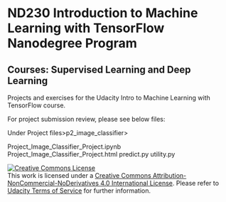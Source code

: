 # ND230 Introduction to Machine Learning with TensorFlow Nanodegree Program
## Courses: Supervised Learning and Deep Learning

Projects and exercises for the Udacity Intro to Machine Learning with TensorFlow course.

For project submission review, please see below files:

Under Project files>p2_image_classifier>

Project_Image_Classifier_Project.ipynb
Project_Image_Classifier_Project.html
predict.py
utility.py


 <a rel="license" href="http://creativecommons.org/licenses/by-nc-nd/4.0/"><img alt="Creative Commons License" style="border-width:0" src="https://i.creativecommons.org/l/by-nc-nd/4.0/88x31.png" /></a><br />This work is licensed under a <a rel="license" href="http://creativecommons.org/licenses/by-nc-nd/4.0/">Creative Commons Attribution-NonCommercial-NoDerivatives 4.0 International License</a>. Please refer to [Udacity Terms of Service](https://www.udacity.com/legal) for further information.
